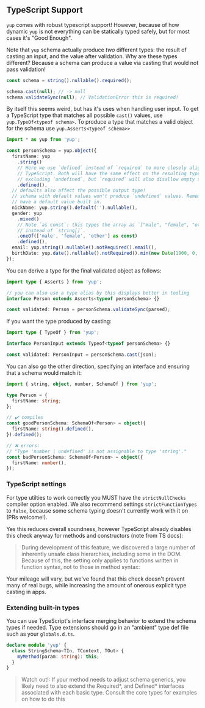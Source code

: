 ## TypeScript Support

`yup` comes with robust typescript support! However, because of how dynamic `yup` is
not everything can be statically typed safely, but for most cases it's "Good Enough".

Note that `yup` schema actually produce _two_ different types: the result of casting an input, and the value after validation.
Why are these types different? Because a schema can produce a value via casting that
would not pass validation!

```js
const schema = string().nullable().required();

schema.cast(null); // -> null
schema.validateSync(null); // ValidationError this is required!
```

By itself this seems weird, but has it's uses when handling user input. To get a
TypeScript type that matches all possible `cast()` values, use `yup.TypeOf<typeof schema>`.
To produce a type that matches a valid object for the schema use `yup.Asserts<typeof schema>>`

```ts
import * as yup from 'yup';

const personSchema = yup.object({
  firstName: yup
    .string()
    // Here we use `defined` instead of `required` to more closely align with
    // TypeScript. Both will have the same effect on the resulting type by
    // excluding `undefined`, but `required` will also disallow empty strings.
    .defined(),
  // defaults also affect the possible output type!
  // schema with default values won't produce `undefined` values. Remember object schema
  // have a default value built in.
  nickName: yup.string().default('').nullable(),
  gender: yup
    .mixed()
    // Note `as const`: this types the array as `["male", "female", "other"]`
    // instead of `string[]`.
    .oneOf(['male', 'female', 'other'] as const)
    .defined(),
  email: yup.string().nullable().notRequired().email(),
  birthDate: yup.date().nullable().notRequired().min(new Date(1900, 0, 1)),
});
```

You can derive a type for the final validated object as follows:

```ts
import type { Asserts } from 'yup';

// you can also use a type alias by this displays better in tooling
interface Person extends Asserts<typeof personSchema> {}

const validated: Person = personSchema.validateSync(parsed);
```

If you want the type produced by casting:

```ts
import type { TypeOf } from 'yup';

interface PersonInput extends Typeof<typeof personSchema> {}

const validated: PersonInput = personSchema.cast(json);
```

You can also go the other direction, specifying an interface and ensuring that a schema would match it:

```ts
import { string, object, number, SchemaOf } from 'yup';

type Person = {
  firstName: string;
};

// ✔️ compiles
const goodPersonSchema: SchemaOf<Person> = object({
  firstName: string().defined(),
}).defined();

// ❌ errors:
// "Type 'number | undefined' is not assignable to type 'string'."
const badPersonSchema: SchemaOf<Person> = object({
  firstName: number(),
});
```

### TypeScript settings

For type utilties to work correctly you MUST have the `strictNullChecks` compiler option enabled.
We also recommend settings `strictFunctionTypes` to `false`, because some schema
typing doesn't currently work with it on (PRs welcome!).

Yes this reduces overall soundness, however TypeScript already disables this check
anyway for methods and constructors (note from TS docs):

> During development of this feature, we discovered a large number of inherently
> unsafe class hierarchies, including some in the DOM. Because of this,
> the setting only applies to functions written in function syntax, not to those in method syntax:

Your mileage will vary, but we've found that this check doesn't prevent many of
real bugs, while increasing the amount of onerous explicit type casting in apps.

### Extending built-in types

You can use TypeScript's interface merging behavior to extend the schema types
if needed. Type extensions should go in an "ambient" type def file such as your
`globals.d.ts`.

```ts
declare module 'yup' {
  class StringSchema<TIn, TContext, TOut> {
    myMethod(param: string): this;
  }
}
```

> Watch out!: If your method needs to adjust schema generics, you likely
> need to also extend the Required*, and Defined* interfaces associated with
> each basic type. Consult the core types for examples on how to do this
